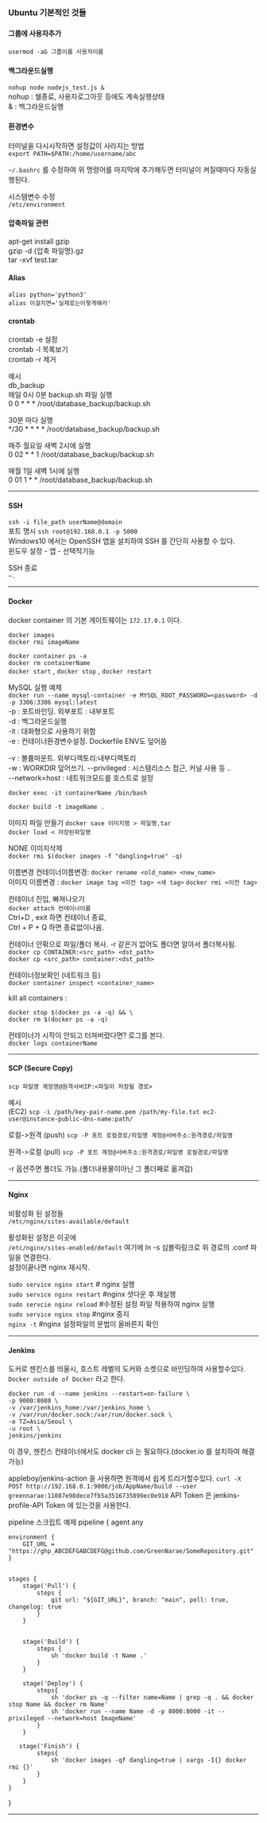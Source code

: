 ### Ubuntu 기본적인 것들  

#### 그룹에 사용자추가
`usermod -aG 그룹이름 사용자이름`

#### 백그라운드실행
`nohup node nodejs_test.js &`  
nohup : 쉘종료, 사용자로그아웃 등에도 계속실행상태  
& : 백그라운드실행  

#### 환경변수  
터미널을 다시시작하면 설정값이 사라지는 방법  
`export PATH=$PATH:/home/username/abc`  

`~/.bashrc` 를 수정하여 위 명령어를 마지막에 추가해두면 터미널이 켜질때마다 자동실행된다.  

시스템변수 수정  
`/etc/environment`  

#### 압축파일 관련  
apt-get install gzip  
gzip -d {압축 파일명}.gz  
tar -xvf test.tar  

#### Alias
`alias python='python3'`  
`alias 이걸치면='실제로는이렇게해라'`  

#### crontab  
crontab -e 설정  
crontab -l 목록보기  
crontab -r 제거  

예시  
db_backup  
매일 0시 0분 backup.sh 파일 실행  
0 0 * * * /root/database_backup/backup.sh  

30분 마다 실행  
*/30 * * * * /root/database_backup/backup.sh  

매주 월요일 새벽 2시에 실행  
0 02 * * 1 /root/database_backup/backup.sh  

매월 1일 새벽 1시에 실행  
0 01 1 * * /root/database_backup/backup.sh  

---  

#### SSH
`ssh -i file_path userName@domain`  
포트 명시 `ssh root@192.168.0.1 -p 5000`  
Windows10 에서는 OpenSSH 앱을 설치하여 SSH 를 간단히 사용할 수 있다.  
윈도우 설정 - 앱 - 선택적기능  

SSH 종료  
`~.`  

---  

#### Docker  
docker container 의 기본 게이트웨이는 `172.17.0.1` 이다.  

`docker images`  
`docker rmi imageName`  

`docker container ps -a`  
`docker rm containerName`  
`docker start` , `docker stop` , `docker restart`  

MySQL 실행 예제  
`docker run --name mysql-container -e MYSQL_ROOT_PASSWORD=<password> -d -p 3306:3306 mysql:latest`  
-p : 포트바인딩. 외부포트 : 내부포트  
-d : 백그라운드실행  
-it : 대화형으로 사용하기 위함  
-e : 컨테이너환경변수설정. Dockerfile ENV도 덮어씀  

-v : 볼륨마운트. 외부디렉토리:내부디렉토리  
-w : WORKDIR 덮어쓰기. 
--privileged : 시스템리소스 접근, 커널 사용 등 ..  
--network=host : 네트워크모드를 호스트로 설정  

`docker exec -it containerName /bin/bash`  

`docker build -t imageName .`  

 이미지 파일 만들기
`docker save 이미지명 > 파일명.tar`  
`docker load < 저장된파일명`  

NONE 이미지삭제  
`docker rmi $(docker images -f "dangling=true" -q)`  

이름변경
컨테이너이름변경: `docker rename <old_name> <new_name>`  
이미지 이름변경 : 
	`docker image tag <이전 tag> <새 tag>`
	`docker rmi <이전 tag>`

컨테이너 진입, 빠져나오기  
`docker attach 컨테이너이름`  
Ctrl+D , exit 하면 컨테이너 종료,  
Ctrl + P + Q 하면 종료없이나옴.  

컨테이너 안팎으로 파일/폴더 복사. -r 같은거 없어도 폴더면 알아서 폴더복사됨.  
`docker cp CONTAINER:<src_path> <dst_path>`  
`docker cp <src_path> container:<dst_path>`  

컨테이너정보확인 (네트워크 등)  
`docker container inspect <container_name>`  

kill all containers :
```
docker stop $(docker ps -a -q) && \
docker rm $(docker ps -a -q)
```

컨테이너가 시작이 안되고 터져버렸다면? 로그를 본다.  
`docker logs containerName`  

---  

#### SCP (Secure Copy)  
`scp 파일명 계정명@원격서버IP:<파일이 저장될 경로>`  

예시  
(EC2) `scp -i /path/key-pair-name.pem /path/my-file.txt ec2-user@instance-public-dns-name:path/`

로컬->원격 (push)
`scp -P 포트 로컬경로/파일명 계정@서버주소:원격경로/파일명`

원격->로컬 (pull)
`scp -P 포트 계정@서버주소:원격경로/파일명 로컬경로/파일명`

-r 옵션주면 폴더도 가능.(폴더내용물이아닌 그 폴더째로 옮겨감)

---  

#### Nginx  

비활성화 된 설정들  
`/etc/nginx/sites-available/default`  

활성화된 설정은 이곳에  
`/etc/nginx/sites-enabled/default` 
여기에 ln -s 심볼릭링크로 위 경로의 .conf 파일을 연결한다.  
설정이끝나면 nginx 재시작.  

`sudo service nginx start` # nginx 실행  
`sudo service nginx restart` #nginx 셧다운 후 재실행  
`sudo servcie nginx reload` #수정된 설정 파일 적용하여 nginx 실행  
`sudo service nginx stop` #nginx 중지  
`nginx -t` #nginx 설정파일의 문법이 올바른지 확인  

---  

#### Jenkins  
도커로 젠킨스를 띄울시, 호스트 레벨의 도커와 소켓으로 바인딩하여 사용할수있다. `Docker outside of Docker` 라고 한다.
```
docker run -d --name jenkins --restart=on-failure \
-p 9000:8080 \
-v /var/jenkins_home:/var/jenkins_home \
-v /var/run/docker.sock:/var/run/docker.sock \
-e TZ=Asia/Seoul \
-u root \
jenkins/jenkins
```

이 경우, 젠킨스 컨테이너에서도 docker cli 는 필요하다.(docker.io 를 설치하여 해결가능)

appleboy/jenkins-action 을 사용하면 원격에서 쉽게 트리거할수있다.
`curl -X POST http://192.168.0.1:9000/job/AppName/build --user greennarae:11087e98dece7fb5a3516735899ec0e910`
API Token 은 jenkins-profile-API Token 에 있는것을 사용한다.


pipeline 스크립트 예제
pipeline {
	agent any
	
	environment {
		GIT_URL = "https://ghp_ABCDEFGABCDEFG@github.com/GreenNarae/SomeRepository.git"
	}


	stages {
		stage('Pull') {
			steps {
				git url: "${GIT_URL}", branch: "main", poll: true, changelog: true
			}
		}
		
		
		stage('Build') {
			steps {
				sh 'docker build -t Name .'
			}
		}
		
		stage('Deploy') {
			steps{
				sh 'docker ps -q --filter name=Name | grep -q . && docker stop Name && docker rm Name'
				sh 'docker run --name Name -d -p 8000:8000 -it --privileged --network=host ImageName'
			}
		}

	   stage('Finish') {
			steps{
				sh 'docker images -qf dangling=true | xargs -I{} docker rmi {}'
			}
		}
	}
}

---  


















